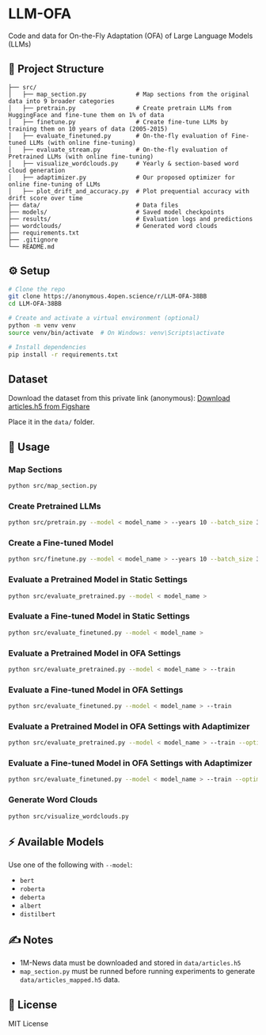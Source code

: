 # LLM-OFA
Code and data for On-the-Fly Adaptation (OFA) of Large Language Models (LLMs)

## 📁 Project Structure

```
├── src/
│   ├── map_section.py              # Map sections from the original data into 9 broader categories
│   ├── pretrain.py                 # Create pretrain LLMs from HuggingFace and fine-tune them on 1% of data
│   ├── finetune.py                 # Create fine-tune LLMs by training them on 10 years of data (2005-2015)
│   ├── evaluate_finetuned.py       # On-the-fly evaluation of Fine-tuned LLMs (with online fine-tuning)
│   ├── evaluate_stream.py          # On-the-fly evaluation of Pretrained LLMs (with online fine-tuning)
│   ├── visualize_wordclouds.py     # Yearly & section-based word cloud generation
│   ├── adaptimizer.py              # Our proposed optimizer for online fine-tuning of LLMs
│   ├── plot_drift_and_accuracy.py  # Plot prequential accuracy with drift score over time
├── data/                           # Data files
├── models/                         # Saved model checkpoints
├── results/                        # Evaluation logs and predictions
├── wordclouds/                     # Generated word clouds
├── requirements.txt
├── .gitignore
└── README.md
```

## ⚙️ Setup

```bash
# Clone the repo
git clone https://anonymous.4open.science/r/LLM-OFA-38BB
cd LLM-OFA-38BB

# Create and activate a virtual environment (optional)
python -m venv venv
source venv/bin/activate  # On Windows: venv\Scripts\activate

# Install dependencies
pip install -r requirements.txt
```

## Dataset

Download the dataset from this private link (anonymous):
[Download articles.h5 from Figshare](https://figshare.com/s/744c6b067b2818009688?file=55195175)

Place it in the `data/` folder.

## 🚀 Usage

### Map Sections

```bash
python src/map_section.py
```

### Create Pretrained LLMs

```bash
python src/pretrain.py --model < model_name > --years 10 --batch_size 32
```

### Create a Fine-tuned Model

```bash
python src/finetune.py --model < model_name > --years 10 --batch_size 32
```

### Evaluate a Pretrained Model in Static Settings

```bash
python src/evaluate_pretrained.py --model < model_name >
```

### Evaluate a Fine-tuned Model in Static Settings

```bash
python src/evaluate_finetuned.py --model < model_name >
```

### Evaluate a Pretrained Model in OFA Settings

```bash
python src/evaluate_pretrained.py --model < model_name > --train
```

### Evaluate a Fine-tuned Model in OFA Settings

```bash
python src/evaluate_finetuned.py --model < model_name > --train
```

### Evaluate a Pretrained Model in OFA Settings with Adaptimizer

```bash
python src/evaluate_pretrained.py --model < model_name > --train --optimizer adaptimizer
```

### Evaluate a Fine-tuned Model in OFA Settings with Adaptimizer

```bash
python src/evaluate_finetuned.py --model < model_name > --train --optimizer adaptimizer
```

### Generate Word Clouds

```bash
python src/visualize_wordclouds.py
```

## ⚡ Available Models

Use one of the following with `--model`:
- `bert`
- `roberta`
- `deberta`
- `albert`
- `distilbert`

## ✍️ Notes

- 1M-News data must be downloaded and stored in `data/articles.h5`
- `map_section.py` must be runned before running experiments to generate `data/articles_mapped.h5` data.

## 📄 License

MIT License
